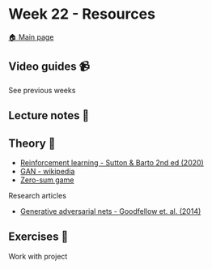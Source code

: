 # Week 22 - Resources

[:house: Main page](https://github.com/kokchun/Deep-learning-AI21)

## Video guides :video_camera:
See previous weeks

## Lecture notes :book:


## Theory :book:
- [Reinforcement learning - Sutton & Barto 2nd ed (2020)](http://incompleteideas.net/book/RLbook2020.pdf)
- [GAN - wikipedia](https://en.wikipedia.org/wiki/Generative_adversarial_network)
- [Zero-sum game](https://en.wikipedia.org/wiki/Zero-sum_game)

Research articles
- [Generative adversarial nets - Goodfellow et. al. (2014)](https://arxiv.org/pdf/1406.2661.pdf)

## Exercises :running:
Work with project
